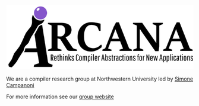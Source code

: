 ![image](https://github.com/arcana-lab/.github/blob/main/profile/Logo_SolidBG.jpg)

We are a compiler research group at Northwestern University led by [Simone Campanoni](https://users.cs.northwestern.edu/~simonec)

For more information see our [group website](https://users.cs.northwestern.edu/~simonec/Team.html)
